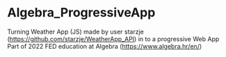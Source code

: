 # Algebra_ProgressiveApp
Turning Weather App (JS) made by user starzje (https://github.com/starzje/WeatherApp_API) in to a progressive Web App <br>
Part of 2022 FED education at Algebra (https://www.algebra.hr/en/)
